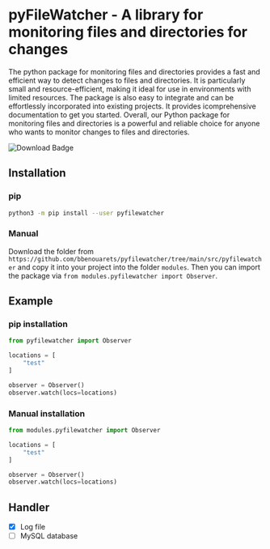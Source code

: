 # pyFileWatcher - A library for monitoring files and directories for changes

The python package for monitoring files and directories provides a fast and efficient way to detect changes to files and directories. It is particularly small and resource-efficient, making it ideal for use in environments with limited resources.
The package is also easy to integrate and can be effortlessly incorporated into existing projects. It provides icomprehensive documentation to get you started.
Overall, our Python package for monitoring files and directories is a powerful and reliable choice for anyone who wants to monitor changes to files and directories.

![Download Badge](https://img.shields.io/github/downloads/bbenouarets/pyfilewatcher/total?style=for-the-badge)

## Installation

### pip

```bash
python3 -m pip install --user pyfilewatcher
```

### Manual

Download the folder from `https://github.com/bbenouarets/pyfilewatcher/tree/main/src/pyfilewatcher` and copy it into your project into the folder `modules`.
Then you can import the package via `from modules.pyfilewatcher import Observer`.

## Example

### pip installation

```python
from pyfilewatcher import Observer

locations = [
    "test"
]

observer = Observer()
observer.watch(locs=locations)
```

### Manual installation

```python
from modules.pyfilewatcher import Observer

locations = [
    "test"
]

observer = Observer()
observer.watch(locs=locations)
```

## Handler

- [x] Log file
- [ ] MySQL database
